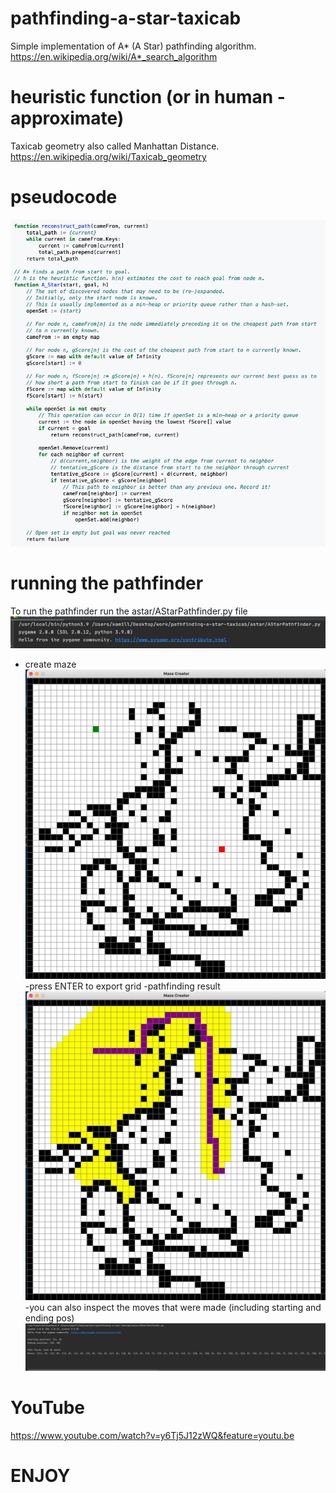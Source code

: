 # pathfinding-a-star-taxicab
Simple implementation of A* (A Star) pathfinding algorithm.  
https://en.wikipedia.org/wiki/A*_search_algorithm

# heuristic function (or in human - approximate)
Taxicab geometry also called Manhattan Distance.  
https://en.wikipedia.org/wiki/Taxicab_geometry

# pseudocode
![Pseudocode](resources/images/pseudocode.png)

# running the pathfinder
To run the pathfinder run the astar/AStarPathfinder.py file
![Running](resources/images/running.png)

- create maze
![CreateMaze](resources/images/create_maze.png)
-press ENTER to export grid
-pathfinding result
![Result](resources/images/result.png)
-you can also inspect the moves that were made (including starting and ending pos)
![Moves](resources/images/output.png)

# YouTube
https://www.youtube.com/watch?v=y6Tj5J12zWQ&feature=youtu.be

# ENJOY